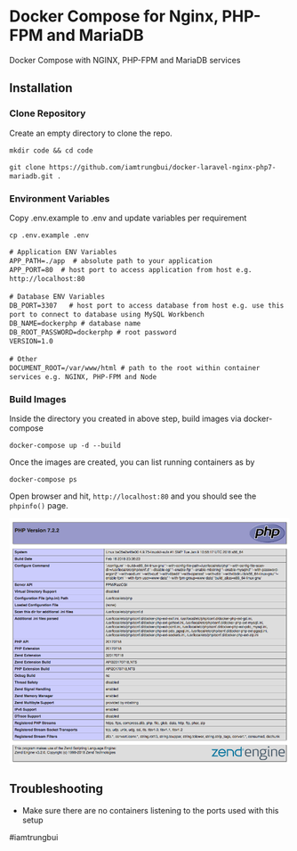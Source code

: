 # Docker Compose for Nginx, PHP-FPM and MariaDB 
Docker Compose with NGINX, PHP-FPM and MariaDB services

## Installation

### Clone Repository

Create an empty directory to clone the repo.

```
mkdir code && cd code
```

```
git clone https://github.com/iamtrungbui/docker-laravel-nginx-php7-mariadb.git .
```

### Environment Variables

Copy .env.example to .env and update variables per requirement

```
cp .env.example .env
```

```
# Application ENV Variables
APP_PATH=./app  # absolute path to your application
APP_PORT=80  # host port to access application from host e.g. http://localhost:80

# Database ENV Variables
DB_PORT=3307   # host port to access database from host e.g. use this port to connect to database using MySQL Workbench
DB_NAME=dockerphp # database name
DB_ROOT_PASSWORD=dockerphp # root password
VERSION=1.0

# Other
DOCUMENT_ROOT=/var/www/html # path to the root within container services e.g. NGINX, PHP-FPM and Node

```

### Build Images

Inside the directory you created in above step, build images via docker-compose

```
docker-compose up -d --build
```

Once the images are created, you can list running containers as by

```
docker-compose ps
```

Open browser and hit, `http://localhost:80` and you should see the `phpinfo()` page.

![alt text](screenshot.png "phpinfo page") 


## Troubleshooting

 - Make sure there are no containers listening to the ports used with this setup

#iamtrungbui 